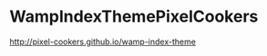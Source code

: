 WampIndexThemePixelCookers
==========================


http://pixel-cookers.github.io/wamp-index-theme
